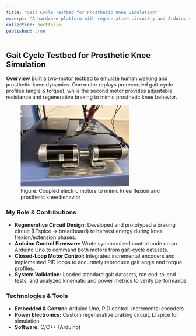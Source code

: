 ```yaml
---
title: "Gait Cycle Testbed for Prosthetic Knee Simulation"
excerpt: "A hardware platform with regenerative circuitry and Arduino control that lets you run real gait-cycle data and capture energy during knee motion.<br/><img src='/images/top_prosthetic_knee.jpeg' style='width: 60%; max-width: 500px; height: auto;'>"
collection: portfolio
published: true
---
```


## Gait Cycle Testbed for Prosthetic Knee Simulation

**Overview**
Built a two-motor testbed to emulate human walking and prosthetic-knee dynamics. One motor replays prerecorded gait-cycle profiles (angle & torque), while the second motor provides adjustable resistance and regenerative braking to mimic prosthetic knee behavior.

<figure>
  <img src='/images/couple_motors_prosthetic_knee.jpeg' style="width: 70%; max-width: 700px; height: auto;">
  <figcaption>Figure: Coupled electric motors to mimic knee flexion and prosthetic knee behavior  </figcaption>
</figure>

### My Role & Contributions
- **Regenerative Circuit Design:** Developed and prototyped a braking circuit (LTspice → breadboard) to harvest energy during knee flexion/extension phases.
- **Arduino Control Firmware:** Wrote synchronized control code on an Arduino Uno to command both motors from gait-cycle datasets.
- **Closed-Loop Motor Control:** Integrated incremental encoders and implemented PID loops to accurately reproduce gait angle and torque profiles.
- **System Validation:** Loaded standard gait datasets, ran end-to-end tests, and analyzed kinematic and power metrics to verify performance.

### Technologies & Tools
- **Embedded & Control:** Arduino Uno, PID control, incremental encoders
- **Power Electronics:** Custom regenerative braking circuit, LTspice for simulation
- **Software:** C/C++ (Arduino)

